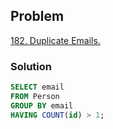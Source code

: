 ## Problem
[182. Duplicate Emails.](https://leetcode.com/problems/duplicate-emails/description/)

### Solution
```sql
SELECT email
FROM Person
GROUP BY email
HAVING COUNT(id) > 1;
```
